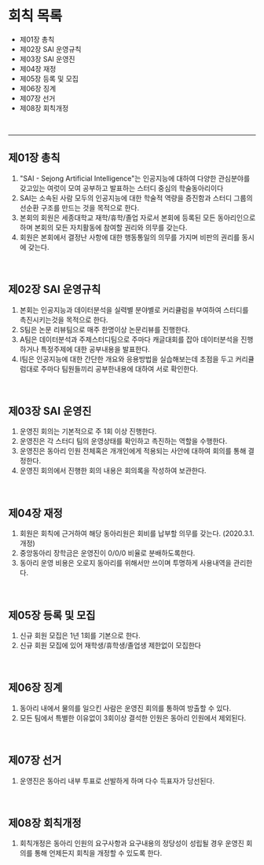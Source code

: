 # 회칙 목록

- 제01장 총칙
- 제02장 SAI 운영규칙
- 제03장 SAI 운영진
- 제04장 재정
- 제05장 등록 및 모집
- 제06장 징계
- 제07장 선거
- 제08장 회칙개정

<br>
<hr>

## 제01장 총칙
1. "SAI - Sejong Artificial Intelligence"는 인공지능에 대하여 다양한 관심분야를 갖고있는 여럿이 모여 공부하고 발표하는 스터디 중심의 학술동아리이다
2. SAI는 소속된 사람 모두의 인공지능에 대한 학술적 역량을 증진함과 스터디 그룹의 선순환 구조를 만드는 것을 목적으로 한다.
3. 본회의 회원은 세종대학교 재학/휴학/졸업 자로서 본회에 등록된 모든 동아리인으로 하며 본회의 모든 자치활동에 참여할 권리와 의무를 갖는다.
4. 회원은 본회에서 결정난 사항에 대한 행동통일의 의무를 가지며 비판의 권리를 동시에 갖는다.

<br>

## 제02장 SAI 운영규칙
1. 본회는 인공지능과 데이터분석을 실력별 분야별로 커리큘럼을 부여하여 스터디를 촉진시키는것을 목적으로 한다.
2. S팀은 논문 리뷰팀으로 매주 한명이상 논문리뷰를 진행한다.
3. A팀은 데이터분석과 주제스터디팀으로 주마다 캐글대회를 잡아 데이터분석을 진행하거나 특정주제에 대한 공부내용을 발표한다.
4. I팀은 인공지능에 대한 간단한 개요와 응용방법을 실습해보는데 초점을 두고 커리큘럼대로 주마다 팀원들끼리 공부한내용에 대하여 서로 확인한다.

<br>

## 제03장 SAI 운영진
1. 운영진 회의는 기본적으로 주 1회 이상 진행한다.
2. 운영진은 각 스터디 팀의 운영상태를 확인하고 촉진하는 역할을 수행한다.
3. 운영진은 동아리 인원 전체혹은 개개인에게 적용되는 사안에 대하여 회의를 통해 결정한다.
4. 운영진 회의에서 진행한 회의 내용은 회의록을 작성하여 보관한다.

<br>

## 제04장 재정
1. 회원은 회칙에 근거하여 해당 동아리원은 회비를 납부할 의무를 갖는다. (2020.3.1. 개정)
2. 중앙동아리 장학금은 운영진이 0/0/0 비율로 분배하도록한다.
3. 동아리 운영 비용은 오로지 동아리를 위해서만 쓰이며 투명하게 사용내역을 관리한다.

<br>

## 제05장 등록 및 모집
1. 신규 회원 모집은 1년 1회를 기본으로 한다.
2. 신규 회원 모집에 있어 재학생/휴학생/졸업생 제한없이 모집한다

<br>

## 제06장 징계
1. 동아리 내에서 물의를 일으킨 사람은 운영진 회의를 통하여 방출할 수 있다.
2. 모든 팀에서 특별한 이유없이 3회이상 결석한 인원은 동아리 인원에서 제외된다.
<br>

## 제07장 선거
1. 운영진은 동아리 내부 투표로 선발하게 하며 다수 득표자가 당선된다.
<br>

## 제08장 회칙개정
1. 회칙개정은 동아리 인원의 요구사항과 요구내용의 정당성이 성립될 경우 운영진 회의를 통해 언제든지 회칙을 개정할 수 있도록 한다.

<br>

